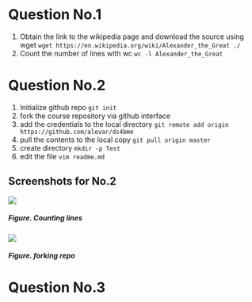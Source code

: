 # Question No.1

1. Obtain the link to the wikipedia page and download the source using wget
`wget https://en.wikipedia.org/wiki/Alexander_the_Great ./`
2. Count the number of lines with wc
`wc -l Alexander_the_Great`

# Question No.2
1. Initialize github repo
`git init`
2. fork the course repository via github interface
3. add the credentials to the local directory
`git remote add origin https://github.com/alevar/ds4bme`
4. pull the contents to the local copy
`git pull origin master`
5. create directory
`mkdir -p Test`
6. edit the file
`vim readme.md`

## Screenshots for No.2
![](https://github.com/alevar/ds4bme/blob/master/1.png)
##### Figure. Counting lines
![](https://github.com/alevar/ds4bme/blob/master/2.png)
##### Figure. forking repo

# Question No.3